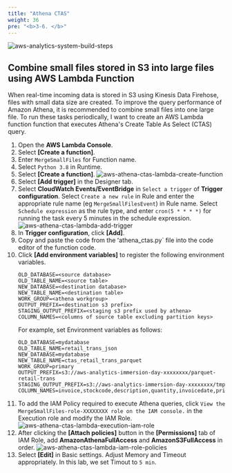 ```yaml
---
title: "Athena CTAS"
weight: 36
pre: "<b>3-6. </b>"
---
```


![aws-analytics-system-build-steps](/analytics-on-aws/images/aws-analytics-system-build-steps-extra.png)

## Combine small files stored in S3 into large files using AWS Lambda Function

When real-time incoming data is stored in S3 using Kinesis Data Firehose, files with small data size are created.
To improve the query performance of Amazon Athena, it is recommended to combine small files into one large file.
To run these tasks periodically, I want to create an AWS Lambda function function that executes Athena's Create Table As Select (CTAS) query.

1. Open the **AWS Lambda Console**.
2. Select **\[Create a function\]**.
3. Enter `MergeSmallFiles` for Function name.
4. Select `Python 3.8` in Runtime.
5. Select **\[Create a function\]**.
![aws-athena-ctas-lambda-create-function](/analytics-on-aws/images/aws-athena-ctas-lambda-create-function.png)
6. Select **\[Add trigger\]** in the Designer tab.
7. Select **CloudWatch Events/EventBridge** in `Select a trigger` of **Trigger configuration**.
Select `Create a new rule` in Rule and enter the appropriate rule name (eg `MergeSmallFilesEvent`) in Rule name.
Select `Schedule expression` as the rule type, and enter `cron(5 * * * *)` for running the task every 5 minutes in the schedule expression.
![aws-athena-ctas-lambda-add-trigger](/analytics-on-aws/images/aws-athena-ctas-lambda-add-trigger.png)
8. In **Trigger configuration**, click **\[Add\]**.
9. Copy and paste the code from the ʻathena_ctas.py` file into the code editor of the function code.
10. Click **\[Add environment variables\]** to register the following environment variables.
    ```shell script
    OLD_DATABASE=<source database>
    OLD_TABLE_NAME=<source table>
    NEW_DATABASE=<destination database>
    NEW_TABLE_NAME=<destination table>
    WORK_GROUP=<athena workgroup>
    OUTPUT_PREFIX=<destination s3 prefix>
    STAGING_OUTPUT_PREFIX=<staging s3 prefix used by athena>
    COLUMN_NAMES=<columns of source table excluding partition keys>
    ```
    For example, set Environment variables as follows:
    ```buildoutcfg
    OLD_DATABASE=mydatabase
    OLD_TABLE_NAME=retail_trans_json
    NEW_DATABASE=mydatabase
    NEW_TABLE_NAME=ctas_retail_trans_parquet
    WORK_GROUP=primary
    OUTPUT_PREFIX=s3://aws-analytics-immersion-day-xxxxxxxx/parquet-retail-trans
    STAGING_OUTPUT_PREFIX=s3://aws-analytics-immersion-day-xxxxxxxx/tmp
    COLUMN_NAMES=invoice,stockcode,description,quantity,invoicedate,price,customer_id,country
    ```
11. To add the IAM Policy required to execute Athena queries, click `View the MergeSmallFiles-role-XXXXXXXX role on the IAM console.` in the Execution role and modify the IAM Role.
![aws-athena-ctas-lambda-execution-iam-role](/analytics-on-aws/images/aws-athena-ctas-lambda-execution-iam-role.png)
12. After clicking the **\[Attach policies\]** button in the **\[Permissions\]** tab of IAM Role, add **AmazonAthenaFullAccess** and **AmazonS3FullAccess** in order.
![aws-athena-ctas-lambda-iam-role-policies](/analytics-on-aws/images/aws-athena-ctas-lambda-iam-role-policies.png)
13. Select **\[Edit\]** in Basic settings. Adjust Memory and Timeout appropriately. In this lab, we set Timout to `5 min`.
